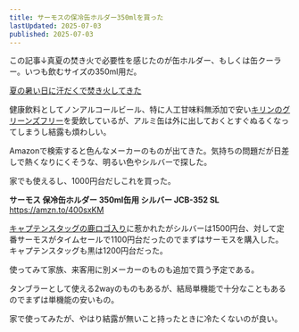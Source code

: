 ```yaml
---
title: サーモスの保冷缶ホルダー350mlを買った
lastUpdated: 2025-07-03
published: 2025-07-03
---
```


この記事↓真夏の焚き火で必要性を感じたのが缶ホルダー、もしくは缶クーラー。いつも飲むサイズの350ml用だ。

[夏の暑い日に汗だくで焚き火してきた](/takibi/202506-atui-hi-takibi.md)


健康飲料としてノンアルコールビール、特に人工甘味料無添加で安い[キリンのグリーンズフリー](https://www.kirin.co.jp/alcohol/nonalcohol/greensfree/)を愛飲しているが、アルミ缶は外に出しておくとすぐぬるくなってしまうし結露も煩わしい。

Amazonで検索すると色んなメーカーのものが出てきた。気持ちの問題だが日差しで熱くなりにくそうな、明るい色やシルバーで探した。

家でも使えるし、1000円台だしこれを買った。

**サーモス 保冷缶ホルダー 350ml缶用 シルバー JCB-352 SL**  
https://amzn.to/400sxKM


[キャプテンスタッグの鹿ロゴ入り](https://amzn.to/4exFdyM)に惹かれたがシルバーは1500円台、対して定番サーモスがタイムセールで1100円台だったのでまずはサーモスを購入した。キャプテンスタッグも黒は1200円台だった。

使ってみて家族、来客用に別メーカーのものも追加で買う予定である。

タンブラーとして使える2wayのものもあるが、結局単機能で十分なこともあるのでまずは単機能の安いもの。

家で使ってみたが、やはり結露が無いこと持ったときに冷たくないのが良い。
